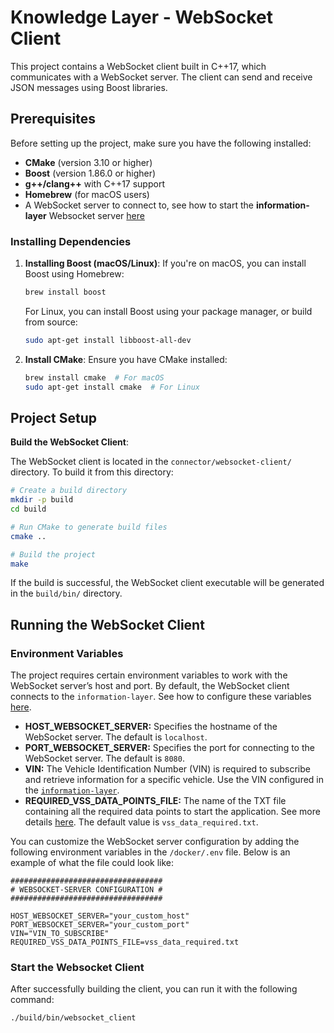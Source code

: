 # Knowledge Layer - WebSocket Client

This project contains a WebSocket client built in C++17, which communicates with a WebSocket server. The client can send and receive JSON messages using Boost libraries.

## Prerequisites

Before setting up the project, make sure you have the following installed:

- **CMake** (version 3.10 or higher)
- **Boost** (version 1.86.0 or higher)
- **g++/clang++** with C++17 support
- **Homebrew** (for macOS users)
- A WebSocket server to connect to, see how to start the **information-layer** Websocket server [here](../information-layer/README.md)
  
### Installing Dependencies

1. **Installing Boost (macOS/Linux)**:
   If you're on macOS, you can install Boost using Homebrew:

   ```bash
   brew install boost
   ```

   For Linux, you can install Boost using your package manager, or build from source:
   
   ```bash
   sudo apt-get install libboost-all-dev
   ```

2. **Install CMake**:
   Ensure you have CMake installed:

   ```bash
   brew install cmake  # For macOS
   sudo apt-get install cmake  # For Linux
   ```

## Project Setup

**Build the WebSocket Client**:

   The WebSocket client is located in the `connector/websocket-client/` directory. To build it from this directory:

   ```bash
   # Create a build directory
   mkdir -p build
   cd build

   # Run CMake to generate build files
   cmake ..

   # Build the project
   make
   ```

   If the build is successful, the WebSocket client executable will be generated in the `build/bin/` directory.

## Running the WebSocket Client

### Environment Variables

The project requires certain environment variables to work with the WebSocket server’s host and port. By default, the WebSocket client connects to the `information-layer`. See how to configure these variables [here](../information-layer/README.md).


- **HOST_WEBSOCKET_SERVER:** Specifies the hostname of the WebSocket server. The default is `localhost`.
- **PORT_WEBSOCKET_SERVER:** Specifies the port for connecting to the WebSocket server. The default is `8080`.
- **VIN:** The Vehicle Identification Number (VIN) is required to subscribe and retrieve information for a specific vehicle. Use the VIN configured in the [`information-layer`](../information-layer/README.md).
- **REQUIRED_VSS_DATA_POINTS_FILE:** The name of the TXT file containing all the required data points to start the application. See more details [here](symbolic-reasoner/examples/usecase-model/inputs/README.md). The default value is `vss_data_required.txt`.

You can customize the WebSocket server configuration by adding the following environment variables in the `/docker/.env` file. Below is an example of what the file could look like:

```text
##################################
# WEBSOCKET-SERVER CONFIGURATION #
##################################

HOST_WEBSOCKET_SERVER="your_custom_host"
PORT_WEBSOCKET_SERVER="your_custom_port"
VIN="VIN_TO_SUBSCRIBE"
REQUIRED_VSS_DATA_POINTS_FILE=vss_data_required.txt
```

### Start the Websocket Client
After successfully building the client, you can run it with the following command:

```bash
./build/bin/websocket_client
```
